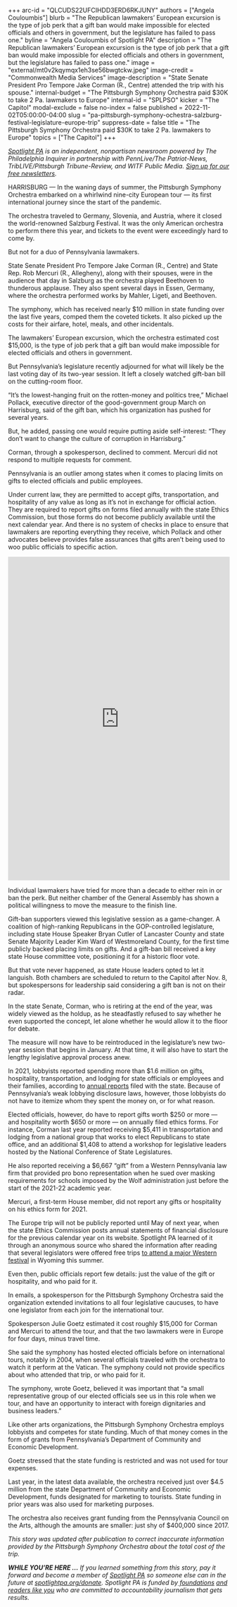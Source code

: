 +++
arc-id = "QLCUDS22UFCIHDD3ERD6RKJUNY"
authors = ["Angela Couloumbis"]
blurb = "The Republican lawmakers’ European excursion is the type of job perk that a gift ban would make impossible for elected officials and others in government, but the legislature has failed to pass one."
byline = "Angela Couloumbis of Spotlight PA"
description = "The Republican lawmakers’ European excursion is the type of job perk that a gift ban would make impossible for elected officials and others in government, but the legislature has failed to pass one."
image = "external/mt0v2kqymqx1eh3se56bwgtckw.jpeg"
image-credit = "Commonwealth Media Services"
image-description = "State Senate President Pro Tempore Jake Corman (R., Centre) attended the trip with his spouse."
internal-budget = "The Pittsburgh Symphony Orchestra paid $30K to take 2 Pa. lawmakers to Europe"
internal-id = "SPLPSO"
kicker = "The Capitol"
modal-exclude = false
no-index = false
published = 2022-11-02T05:00:00-04:00
slug = "pa-pittsburgh-symphony-ochestra-salzburg-festival-legislature-europe-trip"
suppress-date = false
title = "The Pittsburgh Symphony Orchestra paid $30K to take 2 Pa. lawmakers to Europe"
topics = ["The Capitol"]
+++

<a href="https://www.spotlightpa.org/"><i>Spotlight PA</i></a><i> is an independent, nonpartisan newsroom powered by The Philadelphia Inquirer in partnership with PennLive/The Patriot-News, TribLIVE/Pittsburgh Tribune-Review, and WITF Public Media. </i><a href="https://www.spotlightpa.org/newsletters"><i>Sign up for our free newsletters</i></a><i>.</i>

HARRISBURG — In the waning days of summer, the Pittsburgh Symphony Orchestra embarked on a whirlwind nine-city European tour — its first international journey since the start of the pandemic.

The orchestra traveled to Germany, Slovenia, and Austria, where it closed the world-renowned Salzburg Festival. It was the only American orchestra to perform there this year, and tickets to the event were exceedingly hard to come by.

But not for a duo of Pennsylvania lawmakers.

<script src="https://www.spotlightpa.org/embed.js" async></script><div data-spl-embed-version="1" data-spl-src="https://www.spotlightpa.org/embeds/newsletter/"></div>

State Senate President Pro Tempore Jake Corman (R., Centre) and State Rep. Rob Mercuri (R., Allegheny), along with their spouses, were in the audience that day in Salzburg as the orchestra played Beethoven to thunderous applause. They also spent several days in Essen, Germany, where the orchestra performed works by Mahler, Ligeti, and Beethoven.

The symphony, which has received nearly $10 million in state funding over the last five years, comped them the coveted tickets. It also picked up the costs for their airfare, hotel, meals, and other incidentals.

The lawmakers’ European excursion, which the orchestra estimated cost $15,000, is the type of job perk that a gift ban would make impossible for elected officials and others in government.

But Pennsylvania’s legislature recently adjourned for what will likely be the last voting day of its two-year session. It left a closely watched gift-ban bill on the cutting-room floor.

“It’s the lowest-hanging fruit on the rotten-money and politics tree,” Michael Pollack, executive director of the good-government group March on Harrisburg, said of the gift ban, which his organization has pushed for several years.

But, he added, passing one would require putting aside self-interest: “They don’t want to change the culture of corruption in Harrisburg.”

Corman, through a spokesperson, declined to comment. Mercuri did not respond to multiple requests for comment.

Pennsylvania is an outlier among states when it comes to placing limits on gifts to elected officials and public employees.

Under current law, they are permitted to accept gifts, transportation, and hospitality of any value as long as it’s not in exchange for official action. They are required to report gifts on forms filed annually with the state Ethics Commission, but those forms do not become publicly available until the next calendar year. And there is no system of checks in place to ensure that lawmakers are reporting everything they receive, which Pollack and other advocates believe provides false assurances that gifts aren’t being used to woo public officials to specific action.

<iframe src="https://www.facebook.com/plugins/post.php?href=https%3A%2F%2Fwww.facebook.com%2FPittsburghSymphonyOrchestra%2Fposts%2Fpfbid0MdL1hKWUHatDfvyPNjsxZwNh2cZB4FYjwR1Dydxp9ZQZPH9odAZSNFzzJHKsRsrJl&show_text=true&width=500" width="100%" height="735" style="border:none;overflow:hidden" scrolling="yes" frameborder="0" allowfullscreen="true" allow="autoplay; clipboard-write; encrypted-media; picture-in-picture; web-share"></iframe>

Individual lawmakers have tried for more than a decade to either rein in or ban the perk. But neither chamber of the General Assembly has shown a political willingness to move the measure to the finish line.

Gift-ban supporters viewed this legislative session as a game-changer. A coalition of high-ranking Republicans in the GOP-controlled legislature, including state House Speaker Bryan Cutler of Lancaster County and state Senate Majority Leader Kim Ward of Westmoreland County, for the first time publicly backed placing limits on gifts. And a gift-ban bill received a key state House committee vote, positioning it for a historic floor vote.

But that vote never happened, as state House leaders opted to let it languish. Both chambers are scheduled to return to the Capitol after Nov. 8, but spokespersons for leadership said considering a gift ban is not on their radar.

In the state Senate, Corman, who is retiring at the end of the year, was widely viewed as the holdup, as he steadfastly refused to say whether he even supported the concept, let alone whether he would allow it to the floor for debate.

The measure will now have to be reintroduced in the legislature’s new two-year session that begins in January. At that time, it will also have to start the lengthy legislative approval process anew.

In 2021, lobbyists reported spending more than $1.6 million on gifts, hospitality, transportation, and lodging for state officials or employees and their families, according to <a href="https://www.dos.pa.gov/OtherServices/LobbyingDisclosure/Documents/2021-Lobbying-Annual-Report.pdf">annual reports</a> filed with the state. Because of Pennsylvania’s weak lobbying disclosure laws, however, those lobbyists do not have to itemize whom they spent the money on, or for what reason.

Elected officials, however, do have to report gifts worth $250 or more — and hospitality worth $650 or more — on annually filed ethics forms. For instance, Corman last year reported receiving $5,411 in transportation and lodging from a national group that works to elect Republicans to state office, and an additional $1,408 to attend a workshop for legislative leaders hosted by the National Conference of State Legislatures.

He also reported receiving a $6,667 “gift” from a Western Pennsylvania law firm that provided pro bono representation when he sued over masking requirements for schools imposed by the Wolf administration just before the start of the 2021-22 academic year.

Mercuri, a first-term House member, did not report any gifts or hospitality on his ethics form for 2021.

The Europe trip will not be publicly reported until May of next year, when the state Ethics Commission posts annual statements of financial disclosure for the previous calendar year on its website. Spotlight PA learned of it through an anonymous source who shared the information after reading that several legislators were offered free trips <a href="https://www.spotlightpa.org/news/2022/09/pa-gambling-skill-games-casinos-lawmakers-rodeo-trip/">to attend a major Western festival</a> in Wyoming this summer.

Even then, public officials report few details: just the value of the gift or hospitality, and who paid for it.

In emails, a spokesperson for the Pittsburgh Symphony Orchestra said the organization extended invitations to all four legislative caucuses, to have one legislator from each join for the international tour.

Spokesperson Julie Goetz estimated it cost roughly $15,000 for Corman and Mercuri to attend the tour, and that the two lawmakers were in Europe for four days, minus travel time.

She said the symphony has hosted elected officials before on international tours, notably in 2004, when several officials traveled with the orchestra to watch it perform at the Vatican. The symphony could not provide specifics about who attended that trip, or who paid for it.

<script src="https://www.spotlightpa.org/embed.js" async></script><div data-spl-embed-version="1" data-spl-src="https://www.spotlightpa.org/embeds/donate/?eyebrow_text=SUPPORT%20SPOTLIGHT%20PA&cta_text=YES%2C%20I%20WANT%20TO%20CONTRIBUTE&teaser_text=The%20future%20of%20Spotlight%20PA%20depends%20on%20your%20support.%20Make%20a%20tax-deductible%20gift%20now%20to%20ensure%20this%20vital%20journalism%20can%20continue%20in%202023.%20As%20a%20special%20bonus%2C%20%3Cb%3Eall%20gifts%20will%20be%20DOUBLED."></div>

The symphony, wrote Goetz, believed it was important that “a small representative group of our elected officials see us in this role when we tour, and have an opportunity to interact with foreign dignitaries and business leaders.”

Like other arts organizations, the Pittsburgh Symphony Orchestra employs lobbyists and competes for state funding. Much of that money comes in the form of grants from Pennsylvania’s Department of Community and Economic Development.

Goetz stressed that the state funding is restricted and was not used for tour expenses.

Last year, in the latest data available, the orchestra received just over $4.5 million from the state Department of Community and Economic Development, funds designated for marketing to tourists. State funding in prior years was also used for marketing purposes.

The orchestra also receives grant funding from the Pennsylvania Council on the Arts, although the amounts are smaller: just shy of $400,000 since 2017.

<i>This story was updated after publication to correct inaccurate information provided by the Pittsburgh Symphony Orchestra about the total cost of the trip. </i>

<i><b>WHILE YOU’RE HERE ...</b></i><i> If you learned something from this story, pay it forward and become a member of </i><a href="https://www.spotlightpa.org/"><i>Spotlight PA</i></a><i> so someone else can in the future at </i><a href="http://spotlightpa.org/donate"><i>spotlightpa.org/donate</i></a><i>. Spotlight PA is funded by</i><a href="https://www.spotlightpa.org/support"><i> foundations</i></a><i> </i><a href="https://www.spotlightpa.org/support"><i>and readers like you</i></a><i> who are committed to accountability journalism that gets results.</i>
